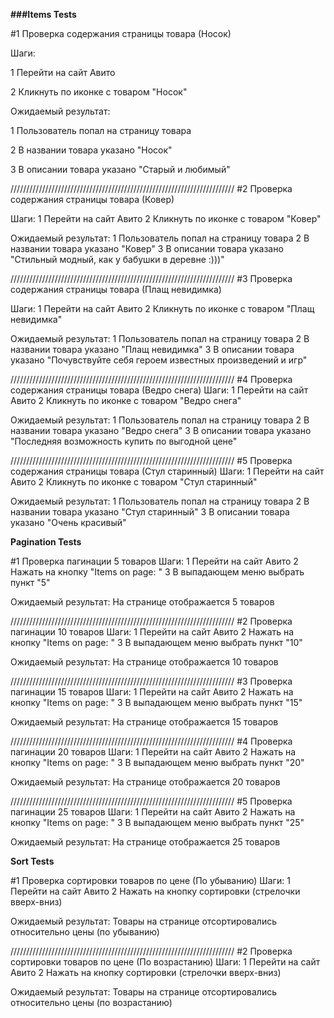 
**###Items Tests**

#1 Проверка содержания страницы товара (Носок)

Шаги:

1 Перейти на сайт Авито

2 Кликнуть по иконке с товаром "Носок"

Ожидаемый результат:

1 Пользователь попал на страницу товара

2 В названии товара указано "Носок"

3 В описании товара указано "Старый и любимый"


///////////////////////////////////////////////////////////////////////
#2 Проверка содержания страницы товара (Ковер)

Шаги:
1 Перейти на сайт Авито
2 Кликнуть по иконке с товаром "Ковер"

Ожидаемый результат:
1 Пользователь попал на страницу товара
2 В названии товара указано "Ковер"
3 В описании товара указано "Стильный модный, как у бабушки в деревне :)))"

///////////////////////////////////////////////////////////////////////
#3 Проверка содержания страницы товара (Плащ невидимка)

Шаги:
1 Перейти на сайт Авито
2 Кликнуть по иконке с товаром "Плащ невидимка"

Ожидаемый результат:
1 Пользователь попал на страницу товара
2 В названии товара указано "Плащ невидимка"
3 В описании товара указано "Почувствуйте себя героем известных произведений и игр"

///////////////////////////////////////////////////////////////////////
#4 Проверка содержания страницы товара (Ведро снега)
Шаги:
1 Перейти на сайт Авито
2 Кликнуть по иконке с товаром "Ведро снега"

Ожидаемый результат:
1 Пользователь попал на страницу товара
2 В названии товара указано "Ведро снега"
3 В описании товара указано "Последняя возможность купить по выгодной цене"

///////////////////////////////////////////////////////////////////////
#5 Проверка содержания страницы товара (Стул старинный)
Шаги:
1 Перейти на сайт Авито
2 Кликнуть по иконке с товаром "Стул старинный"

Ожидаемый результат:
1 Пользователь попал на страницу товара
2 В названии товара указано "Стул старинный"
3 В описании товара указано "Очень красивый"

**Pagination Tests**

#1 Проверка пагинации 5 товаров
Шаги:
1 Перейти на сайт Авито
2 Нажать на кнопку "Items on page: "
3 В выпадающем меню выбрать пункт "5"

Ожидаемый результат:
На странице отображается 5 товаров

///////////////////////////////////////////////////////////////////////
#2 Проверка пагинации 10 товаров
Шаги:
1 Перейти на сайт Авито
2 Нажать на кнопку "Items on page: "
3 В выпадающем меню выбрать пункт "10"

Ожидаемый результат:
На странице отображается 10 товаров

///////////////////////////////////////////////////////////////////////
#3 Проверка пагинации 15 товаров
Шаги:
1 Перейти на сайт Авито
2 Нажать на кнопку "Items on page: "
3 В выпадающем меню выбрать пункт "15"

Ожидаемый результат:
На странице отображается 15 товаров

///////////////////////////////////////////////////////////////////////
#4 Проверка пагинации 20 товаров
Шаги:
1 Перейти на сайт Авито
2 Нажать на кнопку "Items on page: "
3 В выпадающем меню выбрать пункт "20"

Ожидаемый результат:
На странице отображается 20 товаров

///////////////////////////////////////////////////////////////////////
#5 Проверка пагинации 25 товаров
Шаги:
1 Перейти на сайт Авито
2 Нажать на кнопку "Items on page: "
3 В выпадающем меню выбрать пункт "25"

Ожидаемый результат:
На странице отображается 25 товаров

**Sort Tests**

#1 Проверка сортировки товаров по цене (По убыванию)
Шаги:
1 Перейти на сайт Авито
2 Нажать на кнопку сортировки (стрелочки вверх-вниз)

Ожидаемый результат:
Товары на странице отсортировались относительно цены (по убыванию)

///////////////////////////////////////////////////////////////////////
#2 Проверка сортировки товаров по цене (По возрастанию)
Шаги:
1 Перейти на сайт Авито
2 Нажать на кнопку сортировки (стрелочки вверх-вниз)

Ожидаемый результат:
Товары на странице отсортировались относительно цены (по возрастанию)
